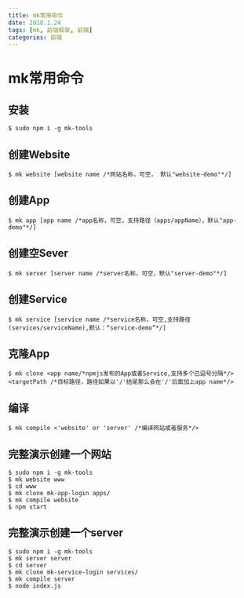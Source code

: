 ```yaml
---
title: mk常用命令
date: 2018.1.24
tags: [mk, 前端框架, 前端]
categories: 前端
---
```



# mk常用命令

## 安装

```
$ sudo npm i -g mk-tools
```

## 创建Website

```
$ mk website [website name /*网站名称，可空， 默认"website-demo"*/]
```

## 创建App

```
$ mk app [app name /*app名称，可空，支持路径（apps/appName），默认"app-demo"*/]
```


## 创建空Sever

```
$ mk server [server name /*server名称，可空，默认"server-demo"*/]
```

## 创建Service

```
$ mk service [service name /*service名称，可空,支持路径(services/serviceName),默认：“service-demo”*/]
```

## 克隆App

```
$ mk clone <app name/*npmjs发布的App或者Service,支持多个已逗号分隔*/> <targetPath /*目标路径，路径如果以'/'结尾那么会在'/'后面加上app name*/>
```

## 编译

```
$ mk compile <'website' or 'server' /*编译网站或者服务*/>
```


## 完整演示创建一个网站

```
$ sudo npm i -g mk-tools
$ mk website www
$ cd www
$ mk clone mk-app-login apps/
$ mk compile website
$ npm start
```

## 完整演示创建一个server


```
$ sudo npm i -g mk-tools
$ mk server server
$ cd server
$ mk clone mk-service-login services/
$ mk compile server
$ node index.js
```
